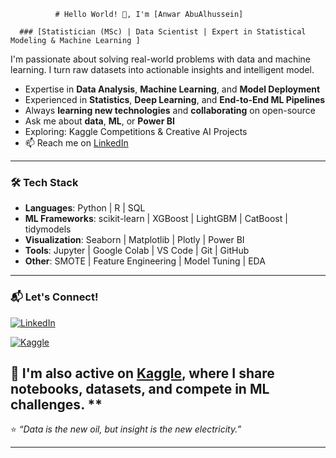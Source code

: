               # Hello World! 👋, I'm [Anwar AbuAlhussein]

      ### [Statistician (MSc) | Data Scientist | Expert in Statistical Modeling & Machine Learning ]


I'm passionate about solving real-world problems with data and machine learning. I turn raw datasets into actionable insights and intelligent model. 

- Expertise in **Data Analysis**, **Machine Learning**, and **Model Deployment**
- Experienced in **Statistics**, **Deep Learning**, and **End-to-End ML Pipelines**
- Always **learning new technologies** and **collaborating** on open-source
- Ask me about **data**, **ML**, or **Power BI**
- Exploring: Kaggle Competitions & Creative AI Projects
- 📫 Reach me on [LinkedIn]([https://www.linkedin.com/in/your-linkedin](https://www.linkedin.com/in/anwarabualhussein/)) 

---

### 🛠️ Tech Stack

- **Languages**: Python | R | SQL
- **ML Frameworks**: scikit-learn | XGBoost | LightGBM | CatBoost | tidymodels
- **Visualization**: Seaborn | Matplotlib | Plotly | Power BI
- **Tools**: Jupyter | Google Colab | VS Code | Git | GitHub
- **Other**: SMOTE | Feature Engineering | Model Tuning | EDA


---

### 📬 Let's Connect!

[![LinkedIn](https://img.shields.io/badge/LinkedIn-blue?style=flat&logo=linkedin)]([https://www.kaggle.com/anwarabualhussien](https://www.linkedin.com/in/anwarabualhussein/))  

[![Kaggle](https://img.shields.io/badge/Kaggle-20BEFF?style=flat&logo=kaggle&logoColor=white)]([https://www.kaggle.com/anwarabualhussien](https://www.kaggle.com/anwarabualhussien))


🔎 I'm also active on [Kaggle](https://www.kaggle.com/anwarabualhussien), where I share notebooks, datasets, and compete in ML challenges.
**
---

⭐️ _“Data is the new oil, but insight is the new electricity.”_



---





